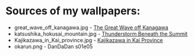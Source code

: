 # Sources of my wallpapers:
- great_wave_off_kanagawa.jpg - [The Great Wave off Kanagawa](https://www.metmuseum.org/art/collection/search/45434)  
- katsushika_hokusai_mountain.jpg - [Thunderstorm Beneath the Summit](https://commons.wikimedia.org/wiki/File:Katsushika_Hokusai,_tempesta_sotto_la_vetta,_dalla_serie_delle_36_vedute_del_monte_fuji,_1831_ca.jpg)
- Kajikazawa_in_Kai_province.jpg - [Kajikazawa in Kai Province](https://en.wikipedia.org/wiki/File:Kajikazawa_in_Kai_province.jpg)
- okarun.png - DanDaDan s01e05
